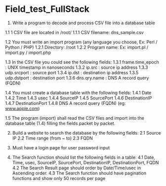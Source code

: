 # Field_test_FullStack
1. Write a program to decode and process CSV file into a database table

  1.1 1 CSV file are located in /root/
    1.1.1 CSV filename: dns_sample.csv
    
  1.2 You must write an import program (any language you choose, Ex: Perl / Python / PHP)
    1.2.1 Directory: /root
    1.2.2 Program name: Ex: import.pl / import.py / import.php
    
  1.3 In the CSV file you could see the following fields:
    1.3.1 frame.time_epoch : UNIX timestamp in nanoseconds
    1.3.2 ip.src : source ip address
    1.3.3 udp.srcport : source port
    1.3.4 ip.dst : destination ip address
    1.3.5 udp.dstport : destination port
    1.3.6 dns.qry.name : DNS A record query (FQDN)
    
  1.4 You must create a database table with the following fields:
    1.4.1 Date
    1.4.2 Time
    1.4.3 usec
    1.4.4 SourceIP
    1.4.5 SourcePort
    1.4.6 DestinationIP
    1.4.7 DestinationPort
    1.4.8 DNS A record query (FQDN) (eg: www.apple.com)
    
  1.5 The program (import) shall read the CSV files and import into the database table (1.4) filling the fields packet by packet.
  
2. Build a website to search the database by the following fields:
  2.1 Source IP
  2.2 Time range (from ~ to)
  2.3 FQDN
  
3. Must have a login page for user password input

4. The Search function should list the following fields in a table:
  4.1 Date, Time, usec, SourceIP, SourcePort, DestinationIP, DestinationPort, FQDN
  4.2 The Search Result page should order by Date/Time/usec in Ascending order.
  4.3 The Search function should have pagination functions and show only 50 records per page
